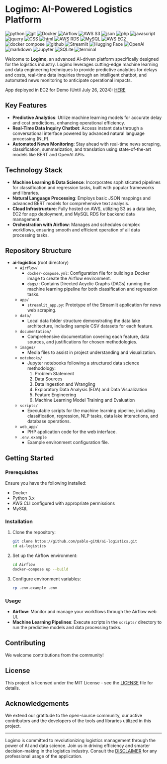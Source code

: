 # Logimo: AI-Powered Logistics Platform

![python](https://img.shields.io/badge/Python-3776AB?style=for-the-badge&logo=python&logoColor=white)
![git](https://img.shields.io/badge/GIT-E44C30?style=for-the-badge&logo=git&logoColor=white)
![Docker](https://img.shields.io/badge/Docker-2496ED?style=for-the-badge&logo=docker&logoColor=white)
![Airflow](https://img.shields.io/badge/Airflow-017CEE?style=for-the-badge&logo=apache-airflow&logoColor=white)
![AWS S3](https://img.shields.io/badge/AWS%20S3-569A31?style=for-the-badge&logo=amazon-aws&logoColor=white)
![json](https://img.shields.io/badge/JSON-000000?style=for-the-badge&logo=json&logoColor=white)
![php](https://img.shields.io/badge/PHP-777BB4?style=for-the-badge&logo=php&logoColor=white)
![javascript](https://img.shields.io/badge/JavaScript-F7DF1E?style=for-the-badge&logo=javascript&logoColor=black)
![jquery](https://img.shields.io/badge/jQuery-0769AD?style=for-the-badge&logo=jquery&logoColor=white)
![CSS](https://img.shields.io/badge/CSS-1572B6?style=for-the-badge&logo=css3&logoColor=white)
![html](https://img.shields.io/badge/HTML5-E34F26?style=for-the-badge&logo=html5&logoColor=white)
![AWS RDS](https://img.shields.io/badge/AWS%20RDS-527FFF?style=for-the-badge&logo=amazon-aws&logoColor=white)
![MySQL](https://img.shields.io/badge/MySQL-4479A1?style=for-the-badge&logo=mysql&logoColor=white)
![AWS EC2](https://img.shields.io/badge/AWS%20EC2-FF9900?style=for-the-badge&logo=amazon-aws&logoColor=white)
![docker compose](https://img.shields.io/badge/Docker%20Compose-2496ED?style=for-the-badge&logo=docker&logoColor=white)
![github](https://img.shields.io/badge/GitHub-181717?style=for-the-badge&logo=github&logoColor=white)
![Streamlit](https://img.shields.io/badge/Streamlit-FF4B4B?style=for-the-badge&logo=Streamlit&logoColor=white)
![Hugging Face](https://img.shields.io/badge/Hugging%20Face-F9AB00?style=for-the-badge&logo=HuggingFace&logoColor=white)
![OpenAI](https://img.shields.io/badge/OpenAI-412991?style=for-the-badge&logo=OpenAI&logoColor=white)
![markdown](https://img.shields.io/badge/Markdown-000000?style=for-the-badge&logo=markdown&logoColor=white)
![Jupyter](https://img.shields.io/badge/Jupyter-F37626?style=for-the-badge&logo=Jupyter&logoColor=white)
![SQLite](https://img.shields.io/badge/SQLite-003B57?style=for-the-badge&logo=sqlite&logoColor=white)
![terminal](https://img.shields.io/badge/windows%20terminal-4D4D4D?style=for-the-badge&logo=windows%20terminal&logoColor=white)

Welcome to **Logimo**, an advanced AI-driven platform specifically designed for the logistics industry. Logimo leverages cutting-edge machine learning and data engineering techniques to provide predictive analytics for delays and costs, real-time data inquiries through an intelligent chatbot, and automated news monitoring to anticipate operational impacts.

App deployed in EC2 for Demo (Until July 26, 2024): [HERE](http://54.196.25.239/Logimo/login.php) 

## Key Features

- **Predictive Analytics**: Utilize machine learning models for accurate delay and cost predictions, enhancing operational efficiency.
- **Real-Time Data Inquiry Chatbot**: Access instant data through a conversational interface powered by advanced natural language processing (NLP).
- **Automated News Monitoring**: Stay ahead with real-time news scraping, classification, summarization, and translation using state-of-the-art models like BERT and OpenAI APIs.

## Technology Stack

- **Machine Learning & Data Science**: Incorporates sophisticated pipelines for classification and regression tasks, built with popular frameworks and libraries.
- **Natural Language Processing**: Employs basic JSON mappings and advanced BERT models for comprehensive text analysis.
- **Cloud Infrastructure**: Fully hosted on AWS, utilizing S3 as a data lake, EC2 for app deployment, and MySQL RDS for backend data management.
- **Orchestration with Airflow**: Manages and schedules complex workflows, ensuring smooth and efficient operation of all data processing tasks.

## Repository Structure

- **ai-logistics** (root directory)
  - `Airflow/`
    - `docker-compose.yml`: Configuration file for building a Docker image to create the Airflow environment.
    - `dags/`: Contains Directed Acyclic Graphs (DAGs) running the machine learning pipeline for both classification and regression tasks.
  - `app/`
    - `streamlit_app.py`: Prototype of the Streamlit application for news web scraping.
  - `data/`
    - Local data folder structure demonstrating the data lake architecture, including sample CSV datasets for each feature.
  - `documentation/`
    - Comprehensive documentation covering each feature, data sources, and justifications for chosen methodologies.
  - `images/`
    - Media files to assist in project understanding and visualization.
  - `notebooks/`
    - Jupyter notebooks following a structured data science methodology:
      1. Problem Statement
      2. Data Sources
      3. Data Ingestion and Wrangling
      4. Exploratory Data Analysis (EDA) and Data Visualization
      5. Feature Engineering
      6. Machine Learning Model Training and Evaluation
  - `scripts/`
    - Executable scripts for the machine learning pipeline, including classification, regression, NLP tasks, data lake interactions, and database operations.
  - `web_app/`
    - PHP application code for the web interface.
  - `.env.example`
    - Example environment configuration file.

## Getting Started

### Prerequisites

Ensure you have the following installed:
- Docker
- Python 3.x
- AWS CLI configured with appropriate permissions
- MySQL

### Installation

1. Clone the repository:
    ```sh
    git clone https://github.com/pablo-git8/ai-logistics.git
    cd ai-logistics
    ```

2. Set up the Airflow environment:
    ```sh
    cd Airflow
    docker-compose up --build
    ```

3. Configure environment variables:
    ```sh
    cp .env.example .env


### Usage

- **Airflow**: Monitor and manage your workflows through the Airflow web UI.
- **Machine Learning Pipelines**: Execute scripts in the `scripts/` directory to run the predictive models and data processing tasks.

## Contributing

We welcome contributions from the community!

## License

This project is licensed under the MIT License - see the [LICENSE](LICENSE) file for details.

## Acknowledgements

We extend our gratitude to the open-source community, our active contributors and the developers of the tools and libraries utilized in this project.

---

Logimo is committed to revolutionizing logistics management through the power of AI and data science. Join us in driving efficiency and smarter decision-making in the logistics industry. Consult the [DISCLAIMER](DISCLAIMER.md) for any professional usage of the application.

